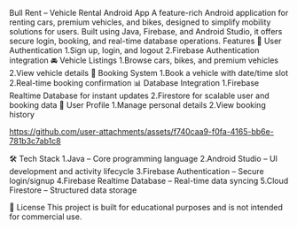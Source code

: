 Bull Rent – Vehicle Rental Android App
A feature-rich Android application for renting cars, premium vehicles, and bikes, designed to simplify mobility solutions for users. Built using Java, Firebase, and Android Studio, it offers secure login, booking, and real-time database operations.
 Features
🔐 User Authentication
1.Sign up, login, and logout
2.Firebase Authentication integration
🚘 Vehicle Listings
1.Browse cars, bikes, and premium vehicles
2.View vehicle details
📝 Booking System
1.Book a vehicle with date/time slot
2.Real-time booking confirmation
📊 Database Integration
1.Firebase Realtime Database for instant updates
2.Firestore for scalable user and booking data
👤 User Profile
1.Manage personal details
2.View booking history

https://github.com/user-attachments/assets/f740caa9-f0fa-4165-bb6e-781b3c7ab1c8

🛠 Tech Stack
1.Java – Core programming language
2.Android Studio – UI development and activity lifecycle
3.Firebase Authentication – Secure login/signup
4.Firebase Realtime Database – Real-time data syncing
5.Cloud Firestore – Structured data storage

📄 License
This project is built for educational purposes and is not intended for commercial use.

